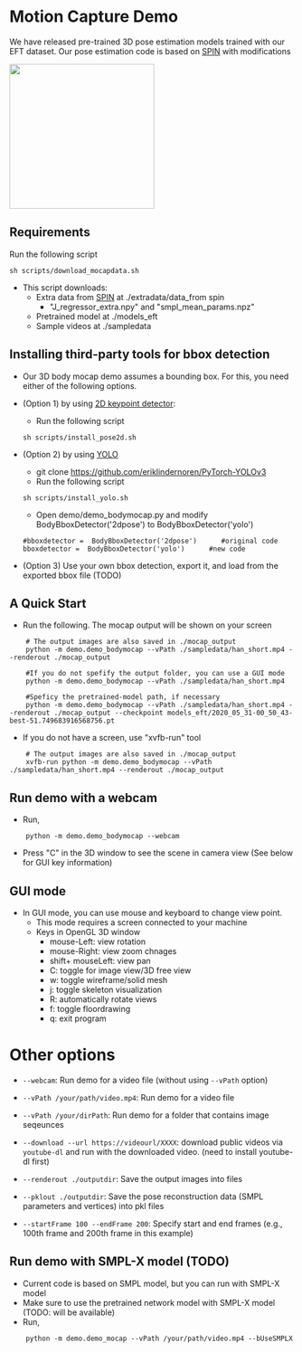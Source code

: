 # Motion Capture Demo

We have released pre-trained 3D pose estimation models trained with our EFT dataset. Our pose estimation code is based on [SPIN](https://github.com/nkolot/SPIN) with modifications

<p>
    <img src="https://github.com/jhugestar/jhugestar.github.io/blob/master/img/eft_bodymocap.gif" height="256">
</p>

## Requirements
Run the following script
```
sh scripts/download_mocapdata.sh
```
- This script downloads:
    - Extra data from [SPIN](https://github.com/nkolot/SPIN) at ./extradata/data_from spin
        - "J_regressor_extra.npy" and "smpl_mean_params.npz"
    - Pretrained model at ./models_eft
    - Sample videos at ./sampledata

## Installing third-party tools for bbox detection
- Our 3D body mocap demo assumes a bounding box. For this, you need either of the following options.
- (Option 1) by using [2D keypoint detector](https://github.com/Daniil-Osokin/lightweight-human-pose-estimation.pytorch): 
    - Run the following script
    ```
    sh scripts/install_pose2d.sh
    ```
    
- (Option 2) by using [YOLO](https://github.com/eriklindernoren/PyTorch-YOLOv3)
   - git clone https://github.com/eriklindernoren/PyTorch-YOLOv3
   - Run the following script
    ```
    sh scripts/install_yolo.sh
    ```
   - Open demo/demo_bodymocap.py and modify BodyBboxDetector('2dpose') to BodyBboxDetector('yolo')
   ```
   #bboxdetector =  BodyBboxDetector('2dpose')      #original code
   bboxdetector =  BodyBboxDetector('yolo')      #new code
   ```

- (Option 3) Use your own bbox detection, export it, and load from the exported bbox file (TODO)

## A Quick Start
- Run the following. The mocap output will be shown on your screen
```
    # The output images are also saved in ./mocap_output
    python -m demo.demo_bodymocap --vPath ./sampledata/han_short.mp4 --renderout ./mocap_output

    #If you do not spefify the output folder, you can use a GUI mode
    python -m demo.demo_bodymocap --vPath ./sampledata/han_short.mp4 

    #Speficy the pretrained-model path, if necessary
    python -m demo.demo_bodymocap --vPath ./sampledata/han_short.mp4 --renderout ./mocap_output --checkpoint models_eft/2020_05_31-00_50_43-best-51.749683916568756.pt
```

- If you do not have a screen, use "xvfb-run" tool
```
    # The output images are also saved in ./mocap_output
    xvfb-run python -m demo.demo_bodymocap --vPath ./sampledata/han_short.mp4 --renderout ./mocap_output
```
## Run demo with a webcam
- Run,
```
    python -m demo.demo_bodymocap --webcam
```
- Press "C" in the 3D window to see the scene in camera view (See below for GUI key information)


## GUI mode 
- In GUI mode, you can use mouse and keyboard to change view point. 
    - This mode requires a screen connected to your machine 
    - Keys in OpenGL 3D window
        - mouse-Left: view rotation
        - mouse-Right: view zoom chnages
        - shift+ mouseLeft: view pan
        - C: toggle for image view/3D free view
        - w: toggle wireframe/solid mesh
        - j: toggle skeleton visualization
        - R: automatically rotate views
        - f: toggle floordrawing
        - q: exit program


# Other options 
- `--webcam`: Run demo for a video file  (without using `--vPath` option)
- `--vPath /your/path/video.mp4`: Run demo for a video file
- `--vPath /your/dirPath`: Run demo for a folder that contains image seqeunces
- `--download --url https://videourl/XXXX`: download public videos via `youtube-dl` and run with the downloaded video. (need to install youtube-dl first)

- `--renderout ./outputdir`: Save the output images into files
- `--pklout ./outputdir`: Save the pose reconstruction data (SMPL parameters and vertices) into pkl files
- `--startFrame 100 --endFrame 200`: Specify start and end frames (e.g., 100th frame and 200th frame in this example)


## Run demo with SMPL-X model (TODO)
- Current code is based on SMPL model, but you can run with SMPL-X model
- Make sure to use the pretrained network model with SMPL-X model (TODO: will be available)
- Run,
```
    python -m demo.demo_mocap --vPath /your/path/video.mp4 --bUseSMPLX
```